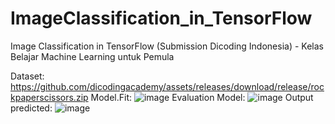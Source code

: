 # ImageClassification_in_TensorFlow
Image Classification in TensorFlow (Submission Dicoding Indonesia) - Kelas Belajar Machine Learning untuk Pemula

Dataset: https://github.com/dicodingacademy/assets/releases/download/release/rockpaperscissors.zip
Model.Fit:
![image](https://github.com/MaklonFR/MaklonFR-ImageClassification_in_TensorFlow/assets/88584119/b3fb9608-593a-466a-b39c-4a9be105c95a)
Evaluation Model:
![image](https://github.com/MaklonFR/MaklonFR-ImageClassification_in_TensorFlow/assets/88584119/d243fb61-b3cd-41e0-aac8-4b7fc625de9e)
Output predicted:
![image](https://github.com/MaklonFR/MaklonFR-ImageClassification_in_TensorFlow/assets/88584119/8996041d-55b5-4ee7-a4e7-a89677087af6)


